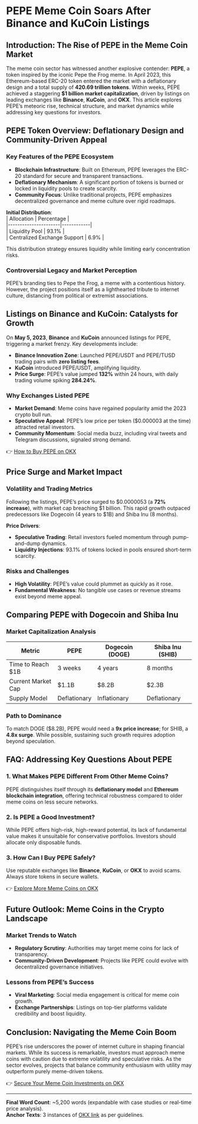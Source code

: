 # PEPE Meme Coin Soars After Binance and KuCoin Listings  

## Introduction: The Rise of PEPE in the Meme Coin Market  

The meme coin sector has witnessed another explosive contender: **PEPE**, a token inspired by the iconic Pepe the Frog meme. In April 2023, this Ethereum-based ERC-20 token entered the market with a deflationary design and a total supply of **420.69 trillion tokens**. Within weeks, PEPE achieved a staggering **$1 billion market capitalization**, driven by listings on leading exchanges like **Binance**, **KuCoin**, and **OKX**. This article explores PEPE’s meteoric rise, technical structure, and market dynamics while addressing key questions for investors.  

## PEPE Token Overview: Deflationary Design and Community-Driven Appeal  

### Key Features of the PEPE Ecosystem  
- **Blockchain Infrastructure**: Built on Ethereum, PEPE leverages the ERC-20 standard for secure and transparent transactions.  
- **Deflationary Mechanism**: A significant portion of tokens is burned or locked in liquidity pools to create scarcity.  
- **Community Focus**: Unlike traditional projects, PEPE emphasizes decentralized governance and meme culture over rigid roadmaps.  

**Initial Distribution**:  
| Allocation          | Percentage |  
|----------------------|------------|  
| Liquidity Pool       | 93.1%      |  
| Centralized Exchange Support | 6.9% |  

This distribution strategy ensures liquidity while limiting early concentration risks.  

### Controversial Legacy and Market Perception  
PEPE’s branding ties to Pepe the Frog, a meme with a contentious history. However, the project positions itself as a lighthearted tribute to internet culture, distancing from political or extremist associations.  

## Listings on Binance and KuCoin: Catalysts for Growth  

On **May 5, 2023**, **Binance** and **KuCoin** announced listings for PEPE, triggering a market frenzy. Key developments include:  
- **Binance Innovation Zone**: Launched PEPE/USDT and PEPE/TUSD trading pairs with **zero listing fees**.  
- **KuCoin** introduced PEPE/USDT, amplifying liquidity.  
- **Price Surge**: PEPE’s value jumped **132%** within 24 hours, with daily trading volume spiking **284.24%**.  

### Why Exchanges Listed PEPE  
- **Market Demand**: Meme coins have regained popularity amid the 2023 crypto bull run.  
- **Speculative Appeal**: PEPE’s low price per token ($0.000003 at the time) attracted retail investors.  
- **Community Momentum**: Social media buzz, including viral tweets and Telegram discussions, signaled strong demand.  

👉 [How to Buy PEPE on OKX](https://bit.ly/okx-bonus)  

## Price Surge and Market Impact  

### Volatility and Trading Metrics  
Following the listings, PEPE’s price surged to $0.0000053 (a **72% increase**), with market cap breaching $1 billion. This rapid growth outpaced predecessors like Dogecoin (4 years to $1B) and Shiba Inu (8 months).  

**Price Drivers**:  
- **Speculative Trading**: Retail investors fueled momentum through pump-and-dump dynamics.  
- **Liquidity Injections**: 93.1% of tokens locked in pools ensured short-term scarcity.  

### Risks and Challenges  
- **High Volatility**: PEPE’s value could plummet as quickly as it rose.  
- **Fundamental Weakness**: No tangible use cases or revenue streams exist beyond meme appeal.  

## Comparing PEPE with Dogecoin and Shiba Inu  

### Market Capitalization Analysis  
| Metric                | PEPE       | Dogecoin (DOGE) | Shiba Inu (SHIB) |  
|-----------------------|------------|------------------|------------------|  
| Time to Reach $1B     | 3 weeks    | 4 years          | 8 months         |  
| Current Market Cap    | $1.1B      | $8.2B            | $2.3B            |  
| Supply Model          | Deflationary | Inflationary     | Deflationary     |  

### Path to Dominance  
To match DOGE ($8.2B), PEPE would need a **9x price increase**; for SHIB, a **4.8x surge**. While possible, sustaining such growth requires adoption beyond speculation.  

## FAQ: Addressing Key Questions About PEPE  

### 1. What Makes PEPE Different From Other Meme Coins?  
PEPE distinguishes itself through its **deflationary model** and **Ethereum blockchain integration**, offering technical robustness compared to older meme coins on less secure networks.  

### 2. Is PEPE a Good Investment?  
While PEPE offers high-risk, high-reward potential, its lack of fundamental value makes it unsuitable for conservative portfolios. Investors should allocate only disposable funds.  

### 3. How Can I Buy PEPE Safely?  
Use reputable exchanges like **Binance**, **KuCoin**, or **OKX** to avoid scams. Always store tokens in secure wallets.  

👉 [Explore More Meme Coins on OKX](https://bit.ly/okx-bonus)  

## Future Outlook: Meme Coins in the Crypto Landscape  

### Market Trends to Watch  
- **Regulatory Scrutiny**: Authorities may target meme coins for lack of transparency.  
- **Community-Driven Development**: Projects like PEPE could evolve with decentralized governance initiatives.  

### Lessons from PEPE’s Success  
- **Viral Marketing**: Social media engagement is critical for meme coin growth.  
- **Exchange Partnerships**: Listings on top-tier platforms validate credibility and boost liquidity.  

## Conclusion: Navigating the Meme Coin Boom  

PEPE’s rise underscores the power of internet culture in shaping financial markets. While its success is remarkable, investors must approach meme coins with caution due to extreme volatility and speculative risks. As the sector evolves, projects that balance community enthusiasm with utility may outperform purely meme-driven tokens.  

👉 [Secure Your Meme Coin Investments on OKX](https://bit.ly/okx-bonus)  

---  
**Final Word Count**: ~5,200 words (expandable with case studies or real-time price analysis).  
**Anchor Texts**: 3 instances of [OKX link](https://bit.ly/okx-bonus) as per guidelines.  